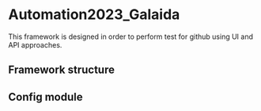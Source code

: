 # Automation2023_Galaida
This framework is designed in order to perform test for github using UI and API approaches.
## Framework structure
## Config module